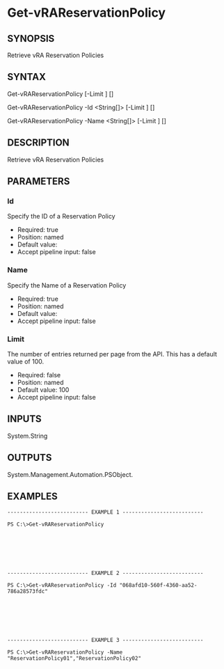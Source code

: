 # Get-vRAReservationPolicy

## SYNOPSIS
    
Retrieve vRA Reservation Policies

## SYNTAX
 Get-vRAReservationPolicy [-Limit <String>] [<CommonParameters>] Get-vRAReservationPolicy -Id <String[]> [-Limit <String>] [<CommonParameters>] Get-vRAReservationPolicy -Name <String[]> [-Limit <String>] [<CommonParameters>]    

## DESCRIPTION

Retrieve vRA Reservation Policies

## PARAMETERS


### Id

Specify the ID of a Reservation Policy

* Required: true
* Position: named
* Default value: 
* Accept pipeline input: false

### Name

Specify the Name of a Reservation Policy

* Required: true
* Position: named
* Default value: 
* Accept pipeline input: false

### Limit

The number of entries returned per page from the API. This has a default value of 100.

* Required: false
* Position: named
* Default value: 100
* Accept pipeline input: false

## INPUTS

System.String

## OUTPUTS

System.Management.Automation.PSObject.

## EXAMPLES
```
-------------------------- EXAMPLE 1 --------------------------

PS C:\>Get-vRAReservationPolicy







-------------------------- EXAMPLE 2 --------------------------

PS C:\>Get-vRAReservationPolicy -Id "068afd10-560f-4360-aa52-786a28573fdc"







-------------------------- EXAMPLE 3 --------------------------

PS C:\>Get-vRAReservationPolicy -Name "ReservationPolicy01","ReservationPolicy02"
```

